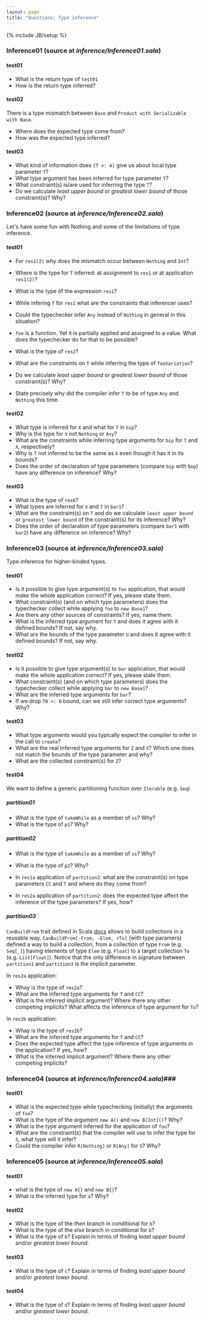 ```yaml
---
layout: page
title: "Questions: Type inference"
---
```

{% include JB/setup %}

<!--- list of all examples -->

### Inference01 (source at *inference/Inference01.sala*) ###

#### test01 ####
 - What is the return type of `test01`
 - How is the return type inferred?

#### test02 ####
 There is a type mismatch between `Base` and `Product with Serializable with Base`.

 - Where does the expected type come from?
 - How was the expected type inferred?

#### test03 ####
 - What kind of information does `[T >: A]` give us about local type parameter `T`?
 - What type argument has been inferred for type parameter `T`?
 - What constraint(s) is/are used for inferring the type `T`?
 - Do we calculate *least upper bound* or *greatest lower bound* of those constraint(s)? Why?

<!-- -->

### Inference02 (source at *inference/Inference02.sala*) ###
Let's have some fun with Nothing and some of the limitations of type inference.

#### test01 ####
 - For `res1(2)` why does the mismatch occur between `Nothing` and `Int`?
 - Where is the type for `T` inferred: at assignment to `res1` or at application `res1(2)`?
 - What is the type of the expression `res1`?
 - While infering `T` for `res1` what are the constraints that inferencer uses?
 - Could the typechecker infer `Any` instead of `Nothing` in general in this situation?
 - `foo` is a function. Yet it is partially applied and assigned to a value. What does the typechecker do for that to be possible?

 - What is the type of `res2`?
 - What are the constraints on `T` while inferring the type of `fooVariation`?
 - Do we calculate *least upper bound* or *greatest lower bound* of those constraint(s)? Why?
 - State precisely why did the compiler infer `T` to be of type `Any` and `Nothing` this time.

#### test02 ####
 - What type is inferred for `X` and what for `T` in `bip`?
 - Why is the type for `X` not `Nothing` or `Any`?
 - What are the constraints while inferring type arguments for `bip` for `T` and `X`, respectively?
 - Why is `T` not inferred to be the same as `X` even though it has it in its bounds?
 - Does the order of declaration of type parameters (compare `bip` with `bop`) have any difference on inference? Why?

#### test03 ####
 - What is the type of `res6`?
 - What types are inferred for `X` and `T` in `bar1`?
 - What are the constraint(s) on `T` and do we calculate `least upper bound` or `greatest lower bound` of the constraint(s) for its inference? Why?
- Does the order of declaration of type parameters (compare `bar1` with `bar2`) have any difference on inference? Why?

### Inference03 (source at *inference/Inference03.sala*) ###
Type inference for higher-kinded types.

#### test01 ####
 - Is it possible to give type argument(s) to `foo` application, that would make the whole application correct? If yes, please state them.
 - What constraint(s) (and on which type parameters) does the typechecker collect while applying `foo` to `new Base1`?
 - Are there any other sources of constraints? If yes, name them.
 - What is the inferred type argument for `T` and does it agree with it defined bounds? If not, say why.
 - What are the bounds of the type parameter `U` and does it agree with it defined bounds? If not, say why.

#### test02 ####
 - Is it possible to give type argument(s) to `bar` application, that would make the whole application correct? If yes, please state them.
 - What constraint(s) (and on which type parameters) does the typechecker collect while applying `bar` to `new Base1`?
 - What are the inferred type arguments for `bar`?
 - If we drop `T0 <: 0` bound, can we still infer correct type arguments? Why?

#### test03 ####
 - What type arguments would you typically expect the compiler to infer in the call to `create`?
 - What are the real inferred type arguments for `Z` and `X`? Which one does not match the bounds of the type parameter and why?
 - What are the collected constraint(s) for `Z`?

#### test04 ####
We want to define a generic partitioning function over `Iterable` (e.g. `Seq`) 

##### partition01
 - What is the type of `takeWhile` as a member of `xs`? Why?
 - What is the type of `p1`? Why?

##### partition02
 - What is the type of `takeWhile` as a member of `xs`? Why?
 - What is the type of `p2`? Why?
 
 - In `res1a` application of `partition2`: what are the constraint(s) on type parameters `CC` and `T` and where do they come from?
 - In `res2a` application of `partition2`: does the expected type affect the inference of the type parameters? If yes, how?

##### partition03
`CanBuildFrom` trait defined in Scala [docs](http://www.scala-lang.org/api/current/index.html#scala.collection.generic.CanBuildFrom) allows to build collections in a reusable way. `CanBuildFrom[-From, -Elem, +To]` (with type paramers) defined a way to build a collection, from a collection of type `From` (e.g. `Seq[_]`) having elements of type `Elem` (e.g. `Float`) to a target collection `To` (e.g. `List[Float]`).
Notice that the only difference in signature between `partition1` and `partition3` is the implicit parameter.

In `res2a` application:
 - Whay is the type of `res2a`?
 - What are the inferred type arguments for `T` and `CC`?
 - What is the inferred implicit argument? Where there any other competing implicits? What affects the inference of type argument for `To`?

In `res2b` application:
 - Whay is the type of `res2b`?
 - What are the inferred type arguments for `T` and `CC`?
 - Does the expected type affect the type inference of type arguments in the application? If yes, how?
 - What is the inferred implicit argument? Where there any other competing implicits? 

### Inference04 (source at *inference/Inference04.sala*)###
<!-- existentials are getting inferred here -->
#### test01 ####
 - What is the expected type while typechecking (initially) the arguments of `foo`?
 - What is the type of the argument `new A()` and `new B[Int]()`? Why?
 - What is the type argument inferred for the application of `foo`?
 - What are the constraint(s) that the compiler will use to infer the type for `S`, what type will it infer?
 - Could the compiler infer `R[Nothing]` or `R[Any]` for `S`? Why?

### Inference05 (source at *inference/Inference05.sala*) ###
#### test01 ####
 - what is the type of `new A{}` and `new B{}`?
 - What is the inferred type for `a`? Why?

#### test02 ####
 
 - What is the type of the *then* branch in conditional for `b`?
 - What is the type of the *else* branch in conditional for `b`?
 - What is the type of `b`? Explain in terms of finding *least upper bound* and/or *greatest lower bound*.

#### test03 ####
 - What is the type of `c`? Explain in terms of finding *least upper bound* and/or *greatest lower bound*.

#### test04 ####
 - What is the type of `d`? Explain in terms of finding *least upper bound* and/or *greatest lower bound*.

 